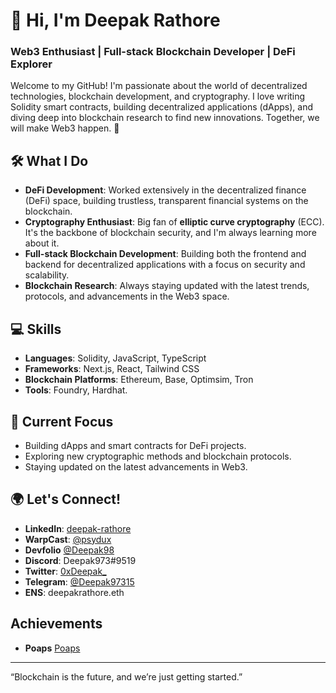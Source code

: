 # 👋 Hi, I'm Deepak Rathore

### Web3 Enthusiast | Full-stack Blockchain Developer | DeFi Explorer

Welcome to my GitHub! I'm passionate about the world of decentralized technologies, blockchain development, and cryptography. I love writing Solidity smart contracts, building decentralized applications (dApps), and diving deep into blockchain research to find new innovations. Together, we will make Web3 happen. 🚀

## 🛠 What I Do

- **DeFi Development**: Worked extensively in the decentralized finance (DeFi) space, building trustless, transparent financial systems on the blockchain.
- **Cryptography Enthusiast**: Big fan of **elliptic curve cryptography** (ECC). It's the backbone of blockchain security, and I'm always learning more about it.
- **Full-stack Blockchain Development**: Building both the frontend and backend for decentralized applications with a focus on security and scalability.
- **Blockchain Research**: Always staying updated with the latest trends, protocols, and advancements in the Web3 space.

## 💻 Skills

- **Languages**: Solidity, JavaScript, TypeScript
- **Frameworks**: Next.js, React, Tailwind CSS
- **Blockchain Platforms**: Ethereum, Base, Optimsim, Tron
- **Tools**: Foundry, Hardhat.

## 🚀 Current Focus

- Building dApps and smart contracts for DeFi projects.
- Exploring new cryptographic methods and blockchain protocols.
- Staying updated on the latest advancements in Web3.

## 🌍 Let's Connect!

- **LinkedIn**: [deepak-rathore](https://linkedin.com/in/deepak-rathore-5b214a184)
- **WarpCast**: [@psydux](https://warpcast.com/psydux)
- **Devfolio** [@Deepak98](https://devfolio.co/@Deepak98)
- **Discord**: Deepak973#9519
- **Twitter**: [0xDeepak_](https://twitter.com/0xDeepak_)
- **Telegram**: [@Deepak97315](https://t.me/Deepak97315)
- **ENS**: deepakrathore.eth


## Achievements

- **Poaps** [Poaps](https://collectors.poap.xyz/scan/0x9640286862802b423083Ea9ee37485f66a886d41)

---

“Blockchain is the future, and we’re just getting started.”